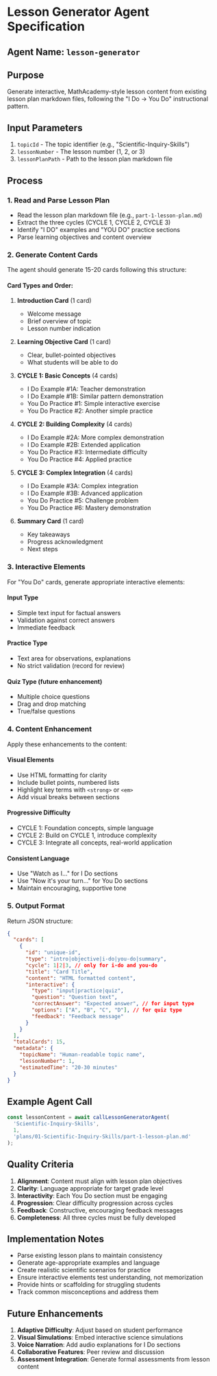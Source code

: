 # Lesson Generator Agent Specification

## Agent Name: `lesson-generator`

## Purpose
Generate interactive, MathAcademy-style lesson content from existing lesson plan markdown files, following the "I Do → You Do" instructional pattern.

## Input Parameters
1. `topicId` - The topic identifier (e.g., "Scientific-Inquiry-Skills")
2. `lessonNumber` - The lesson number (1, 2, or 3)
3. `lessonPlanPath` - Path to the lesson plan markdown file

## Process

### 1. Read and Parse Lesson Plan
- Read the lesson plan markdown file (e.g., `part-1-lesson-plan.md`)
- Extract the three cycles (CYCLE 1, CYCLE 2, CYCLE 3)
- Identify "I DO" examples and "YOU DO" practice sections
- Parse learning objectives and content overview

### 2. Generate Content Cards

The agent should generate 15-20 cards following this structure:

#### Card Types and Order:
1. **Introduction Card** (1 card)
   - Welcome message
   - Brief overview of topic
   - Lesson number indication

2. **Learning Objective Card** (1 card)
   - Clear, bullet-pointed objectives
   - What students will be able to do

3. **CYCLE 1: Basic Concepts** (4 cards)
   - I Do Example #1A: Teacher demonstration
   - I Do Example #1B: Similar pattern demonstration
   - You Do Practice #1: Simple interactive exercise
   - You Do Practice #2: Another simple practice

4. **CYCLE 2: Building Complexity** (4 cards)
   - I Do Example #2A: More complex demonstration
   - I Do Example #2B: Extended application
   - You Do Practice #3: Intermediate difficulty
   - You Do Practice #4: Applied practice

5. **CYCLE 3: Complex Integration** (4 cards)
   - I Do Example #3A: Complex integration
   - I Do Example #3B: Advanced application
   - You Do Practice #5: Challenge problem
   - You Do Practice #6: Mastery demonstration

6. **Summary Card** (1 card)
   - Key takeaways
   - Progress acknowledgment
   - Next steps

### 3. Interactive Elements

For "You Do" cards, generate appropriate interactive elements:

#### Input Type
- Simple text input for factual answers
- Validation against correct answers
- Immediate feedback

#### Practice Type
- Text area for observations, explanations
- No strict validation (record for review)

#### Quiz Type (future enhancement)
- Multiple choice questions
- Drag and drop matching
- True/false questions

### 4. Content Enhancement

Apply these enhancements to the content:

#### Visual Elements
- Use HTML formatting for clarity
- Include bullet points, numbered lists
- Highlight key terms with `<strong>` or `<em>`
- Add visual breaks between sections

#### Progressive Difficulty
- CYCLE 1: Foundation concepts, simple language
- CYCLE 2: Build on CYCLE 1, introduce complexity
- CYCLE 3: Integrate all concepts, real-world application

#### Consistent Language
- Use "Watch as I..." for I Do sections
- Use "Now it's your turn..." for You Do sections
- Maintain encouraging, supportive tone

### 5. Output Format

Return JSON structure:
```json
{
  "cards": [
    {
      "id": "unique-id",
      "type": "intro|objective|i-do|you-do|summary",
      "cycle": 1|2|3, // only for i-do and you-do
      "title": "Card Title",
      "content": "HTML formatted content",
      "interactive": {
        "type": "input|practice|quiz",
        "question": "Question text",
        "correctAnswer": "Expected answer", // for input type
        "options": ["A", "B", "C", "D"], // for quiz type
        "feedback": "Feedback message"
      }
    }
  ],
  "totalCards": 15,
  "metadata": {
    "topicName": "Human-readable topic name",
    "lessonNumber": 1,
    "estimatedTime": "20-30 minutes"
  }
}
```

## Example Agent Call

```typescript
const lessonContent = await callLessonGeneratorAgent(
  'Scientific-Inquiry-Skills',
  1,
  'plans/01-Scientific-Inquiry-Skills/part-1-lesson-plan.md'
);
```

## Quality Criteria

1. **Alignment**: Content must align with lesson plan objectives
2. **Clarity**: Language appropriate for target grade level
3. **Interactivity**: Each You Do section must be engaging
4. **Progression**: Clear difficulty progression across cycles
5. **Feedback**: Constructive, encouraging feedback messages
6. **Completeness**: All three cycles must be fully developed

## Implementation Notes

- Parse existing lesson plans to maintain consistency
- Generate age-appropriate examples and language
- Create realistic scientific scenarios for practice
- Ensure interactive elements test understanding, not memorization
- Provide hints or scaffolding for struggling students
- Track common misconceptions and address them

## Future Enhancements

1. **Adaptive Difficulty**: Adjust based on student performance
2. **Visual Simulations**: Embed interactive science simulations
3. **Voice Narration**: Add audio explanations for I Do sections
4. **Collaborative Features**: Peer review and discussion
5. **Assessment Integration**: Generate formal assessments from lesson content